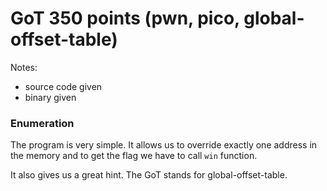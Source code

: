 # GoT 350 points (pwn, pico, global-offset-table)

Notes:
- source code given
- binary given

### Enumeration
The program is very simple. It allows us to override exactly one address in the memory and to get the flag we have to call `win` function.

It also gives us a great hint. The GoT stands for global-offset-table.